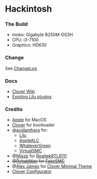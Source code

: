 Hackintosh
==========

### The Build

- mobo: Gigabyte B250M-DS3H 
- CPU: i3-7100
- Graphics: HD630

### Change

See [ChangeLog][1]

### Docs

- [Clover Wiki][2]
- [Existing Lilu plugins][3]

### Credits

- [Apple][4] for MacOS
- [Clover][5] for bootloader
- @[acidanthera][6] for:
    - [Lilu][7]
    - [AppleALC][8]
    - [WhateverGreen][9]
    - [VirtualSMC][10]
- @[Mieze][11] for [RealtekRTL8111][12]
- ~~@[RehabMan][13] for [FakeSMC][14]~~
- @[Alex James][15] for [Clover Minimal Theme][16]
- [Clover Configurator][17]

[1]: https://github.com/liulanjie/Hackintosh/blob/master/ChangeLog.md
[2]: https://clover-wiki.zetam.org/Home
[3]: https://github.com/vit9696/Lilu/blob/master/KnownPlugins.md
[4]: https://www.apple.com
[5]: https://sourceforge.net/projects/cloverefiboot
[6]: https://github.com/acidanthera
[7]: https://github.com/acidanthera/Lilu
[8]: https://github.com/vit9696/AppleALC
[9]: https://github.com/acidanthera/WhateverGreen
[10]: https://github.com/acidanthera/VirtualSMC
[11]: https://github.com/Mieze
[12]: https://github.com/Mieze/RTL8111_driver_for_OS_X
[13]: https://bitbucket.org/RehabMan
[14]: https://bitbucket.org/RehabMan/os-x-fakesmc-kozlek
[15]: https://github.com/al3xtjames
[16]: https://github.com/al3xtjames/clover-theme-minimal
[17]: https://mackie100projects.altervista.org/download-clover-configurator
